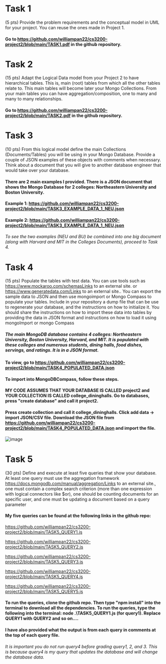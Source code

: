 # Task 1

(5 pts) Provide the problem requirements and the conceptual model in UML for your project. You can reuse the ones made in Project 1.

#### Go to https://github.com/williampan22/cs3200-project2/blob/main/TASK1.pdf in the github repository.


# Task 2

(15 pts) Adapt the Logical Data model from your Project 2 to have hierarchical tables. This is, main (root) tables from which all the other tables relate to. This main tables will become later your Mongo Collections. From your main tables you can have aggregation/composition, one to many and many to many relationships.

#### Go to https://github.com/williampan22/cs3200-project2/blob/main/TASK2.pdf in the github repository.

# Task 3

(10 pts) From this logical model define the main Collections (Documents/Tables) you will be using in your Mongo Database. Provide a couple of JSON examples of these objects with comments when necessary. Think about a document that you will give to another database engineer that would take over your database. 

#### There are 2 main examples I provided. There is a JSON document that shows the Mongo Database for 2 colleges: Northeastern University and Boston University. 

#### Example 1: https://github.com/williampan22/cs3200-project2/blob/main/TASK3_EXAMPLE_DATA_1_NEU.json

#### Example 2: https://github.com/williampan22/cs3200-project2/blob/main/TASK3_EXAMPLE_DATA_1_NEU.json

###### To see the two examples (NEU and BU) be combined into one big document (along with Harvard and MIT in the Colleges Documents), proceed to Task 4.

# Task 4

(15 pts) Populate the tables with test data. You can use tools such as https://www.mockaroo.com/schemasLinks to an external site. or  https://www.generatedata.com/Links to an external site.. You can export the sample data to JSON and then use mongoimport or Mongo Compass to populate your tables. Include in your repository a dump file that can be use to regenerate your database, and the instructions on how to initialize it. You should share the instructions on how to import these data into tables by providing the data in JSON format and instructions on how to load it using mongoImport or mongo Compass

##### The main MongoDB database contains 4 colleges: Northeastern University, Boston University, Harvard, and MIT. It is populated with these colleges and numerous students, dining halls, food dishes, servings, and ratings. It is in a JSON format.

#### To view, go to https://github.com/williampan22/cs3200-project2/blob/main/TASK4_POPULATED_DATA.json 

#### To import into MongoDBCompass, follow these steps. 

#### MY CODE ASSUMES THAT YOUR DATABASE IS CALLED project2 and YOUR COLLECTION IS CALLED college_dininghalls. Go to databases, press "create database" and call it project2. 

#### Press create collection and call it college_dininghalls. Click add data -> import JSON/CSV file. Download the JSON file from https://github.com/williampan22/cs3200-project2/blob/main/TASK4_POPULATED_DATA.json and import the file. 

![image](https://github.com/williampan22/cs3200-project2/assets/90793237/ba8684c2-fc16-47b1-8e80-551de8b4023a)


# Task 5

(30 pts) Define and execute at least five queries that show your database. At least one query must use the aggregation framework https://docs.mongodb.com/manual/aggregation/Links to an external site., one must contain a complex search criterion (more than one expression with logical connectors like $or), one should be counting documents for an specific user, and one must be updating a document based on a query parameter 

#### My five queries can be found at the following links in the github repo: 

https://github.com/williampan22/cs3200-project2/blob/main/TASK5_QUERY1.js

https://github.com/williampan22/cs3200-project2/blob/main/TASK5_QUERY2.js

https://github.com/williampan22/cs3200-project2/blob/main/TASK5_QUERY3.js

https://github.com/williampan22/cs3200-project2/blob/main/TASK5_QUERY4.js

https://github.com/williampan22/cs3200-project2/blob/main/TASK5_QUERY5.js

#### To run the queries, clone the github repo. Then type "npm install" into the terminal to download all the dependencies. To run the queries, type the following into the terminal: node .\TASK5_QUERY1.js (for query1). Replace QUERY1 with QUERY2 and so on....

#### I have also provided what the output is from each query in comments at the top of each query file. 

###### It is important you do not run query4 before grading query1, 2, and 3. This is because query4 is my query that updates the database and will change the database data.





